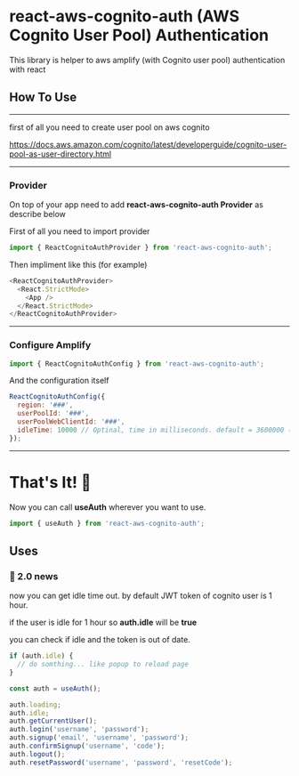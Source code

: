 # react-aws-cognito-auth (AWS Cognito User Pool) Authentication

This library is helper to aws amplify (with Cognito user pool) authentication with react

## How To Use

---

first of all you need to create user pool on aws cognito

https://docs.aws.amazon.com/cognito/latest/developerguide/cognito-user-pool-as-user-directory.html

---

### Provider

On top of your app need to add <b>react-aws-cognito-auth Provider</b> as describe below

First of all you need to import provider

```javascript
import { ReactCognitoAuthProvider } from 'react-aws-cognito-auth';
```

Then impliment like this (for example)

```javascript
<ReactCognitoAuthProvider>
  <React.StrictMode>
    <App />
  </React.StrictMode>
</ReactCognitoAuthProvider>
```

---

### Configure Amplify

```javascript
import { ReactCognitoAuthConfig } from 'react-aws-cognito-auth';
```

And the configuration itself

```javascript
ReactCognitoAuthConfig({
  region: '###',
  userPoolId: '###',
  userPoolWebClientId: '###',
  idleTime: 10000 // Optinal, time in milliseconds. default = 3600000 (1 hour)
});
```

---

# That's It! 🚀

Now you can call <b>useAuth</b> wherever you want to use.

```javascript
import { useAuth } from 'react-aws-cognito-auth';
```

## Uses

### 🔴 2.0 news

now you can get idle time out.
by default JWT token of cognito user is 1 hour.

if the user is idle for 1 hour so <b>auth.idle</b> will be <b>true</b>

you can check if idle and the token is out of date.

```javascript
if (auth.idle) {
  // do somthing... like popup to reload page
}
```

```javascript
const auth = useAuth();

auth.loading;
auth.idle;
auth.getCurrentUser();
auth.login('username', 'password');
auth.signup('email', 'username', 'password');
auth.confirmSignup('username', 'code');
auth.logout();
auth.resetPassword('username', 'password', 'resetCode');
```
